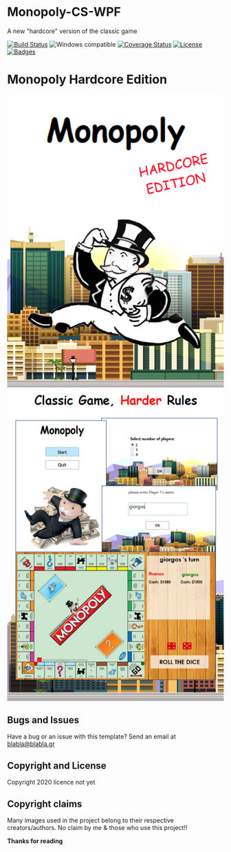 # Monopoly-CS-WPF
A new "hardcore" version of the classic game 


[![Build Status](http://img.shields.io/travis/badges/badgerbadgerbadger.svg?style=flat-square)]() 
<img src="https://img.shields.io/badge/windows-compatible-green.svg" alt="Windows compatible">
[![Coverage Status](http://img.shields.io/coveralls/badges/badgerbadgerbadger.svg?style=flat-square)](https://coveralls.io/r/badges/badgerbadgerbadger) 
[![License](http://img.shields.io/:license-mit-blue.svg?style=flat-square)](http://badges.mit-license.org) 
[![Badges](http://img.shields.io/:badges-9/9-ff6799.svg?style=flat-square)](https://github.com/badges/NasosG)


# Monopoly Hardcore Edition

![](images/image1.png)
![](images/image2.png)

## Bugs and Issues

Have a bug or an issue with this template? Send an email at blabla@blabla.gr


## Copyright and License

Copyright 2020 licence not yet


## Copyright claims
Many images used in the project belong to their respective creators/authors. No claim by me & those who use this project!!

**Thanks for reading**